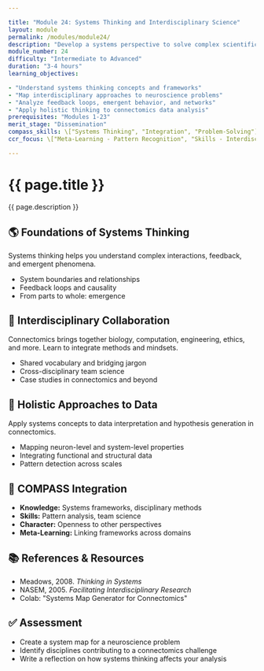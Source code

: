 ```yaml
---

title: "Module 24: Systems Thinking and Interdisciplinary Science"
layout: module
permalink: /modules/module24/
description: "Develop a systems perspective to solve complex scientific problems by integrating ideas across disciplines."
module_number: 24
difficulty: "Intermediate to Advanced"
duration: "3-4 hours"
learning_objectives:

- "Understand systems thinking concepts and frameworks"
- "Map interdisciplinary approaches to neuroscience problems"
- "Analyze feedback loops, emergent behavior, and networks"
- "Apply holistic thinking to connectomics data analysis"
prerequisites: "Modules 1-23"
merit_stage: "Dissemination"
compass_skills: \["Systems Thinking", "Integration", "Problem-Solving"]
ccr_focus: \["Meta-Learning - Pattern Recognition", "Skills - Interdisciplinary Synthesis"]

---
```


<div class="main-content">
  <div class="hero">
    <div class="hero-content">
      <h1>{{ page.title }}</h1>
      <p class="hero-subtitle">{{ page.description }}</p>
    </div>
  </div>

  <section class="section">
    <h2>🌎 Foundations of Systems Thinking</h2>
    <p>Systems thinking helps you understand complex interactions, feedback, and emergent phenomena.</p>
    <ul>
      <li>System boundaries and relationships</li>
      <li>Feedback loops and causality</li>
      <li>From parts to whole: emergence</li>
    </ul>
  </section>

  <section class="section">
    <h2>🔗 Interdisciplinary Collaboration</h2>
    <p>Connectomics brings together biology, computation, engineering, ethics, and more. Learn to integrate methods and mindsets.</p>
    <ul>
      <li>Shared vocabulary and bridging jargon</li>
      <li>Cross-disciplinary team science</li>
      <li>Case studies in connectomics and beyond</li>
    </ul>
  </section>

  <section class="section">
    <h2>🔄 Holistic Approaches to Data</h2>
    <p>Apply systems concepts to data interpretation and hypothesis generation in connectomics.</p>
    <ul>
      <li>Mapping neuron-level and system-level properties</li>
      <li>Integrating functional and structural data</li>
      <li>Pattern detection across scales</li>
    </ul>
  </section>

  <section class="section">
    <h2>🌟 COMPASS Integration</h2>
    <ul>
      <li><strong>Knowledge:</strong> Systems frameworks, disciplinary methods</li>
      <li><strong>Skills:</strong> Pattern analysis, team science</li>
      <li><strong>Character:</strong> Openness to other perspectives</li>
      <li><strong>Meta-Learning:</strong> Linking frameworks across domains</li>
    </ul>
  </section>

  <section class="section">
    <h2>📚 References & Resources</h2>
    <ul>
      <li>Meadows, 2008. <em>Thinking in Systems</em></li>
      <li>NASEM, 2005. <em>Facilitating Interdisciplinary Research</em></li>
      <li>Colab: "Systems Map Generator for Connectomics"</li>
    </ul>
  </section>

  <section class="section">
    <h2>✅ Assessment</h2>
    <ul>
      <li>Create a system map for a neuroscience problem</li>
      <li>Identify disciplines contributing to a connectomics challenge</li>
      <li>Write a reflection on how systems thinking affects your analysis</li>
    </ul>
  </section>
</div>
